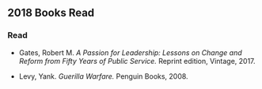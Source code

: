 ## 2018 Books Read

### Read   
 - Gates, Robert M. *A Passion for Leadership: Lessons on Change and Reform from Fifty Years of Public Service.* Reprint edition, Vintage, 2017.
  
 - Levy, Yank. *Guerilla Warfare.* Penguin Books, 2008.
  
